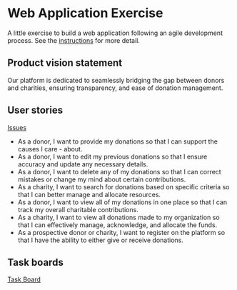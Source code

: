 # Web Application Exercise

A little exercise to build a web application following an agile development process. See the [instructions](instructions.md) for more detail.

## Product vision statement

Our platform is dedicated to seamlessly bridging the gap between donors and charities, ensuring transparency, and ease of donation management.

## User stories
[Issues](https://github.com/software-students-fall2023/2-web-app-exercise-isomorphism/issues)
- As a donor, I want to provide my donations so that I can support the causes I care - about.
- As a donor, I want to edit my previous donations so that I ensure accuracy and update any necessary details.
- As a donor, I want to delete any of my donations so that I can correct mistakes or change my mind about certain contributions.
- As a charity, I want to search for donations based on specific criteria so that I can better manage and allocate resources.
- As a donor, I want to view all of my donations in one place so that I can track my overall charitable contributions.
- As a charity, I want to view all donations made to my organization so that I can effectively manage, acknowledge, and allocate the funds.
- As a prospective donor or charity, I want to register on the platform so that I have the ability to either give or receive donations.

## Task boards

[Task Board](https://github.com/orgs/software-students-fall2023/projects/1)
